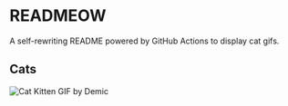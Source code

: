 # READMEOW

A self-rewriting README powered by GitHub Actions to display cat gifs.

## Cats

![Cat Kitten GIF by Demic](https://media4.giphy.com/media/3oriO0OEd9QIDdllqo/200.gif?cid=9acd02dabtrp7t6josnu7q3brbiit9ardv73uwfvvya4d9gi&ep=v1_gifs_search&rid=200.gif&ct=g)

